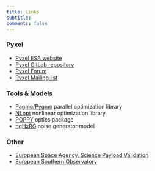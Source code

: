 ```yaml
---
title: Links
subtitle: 
comments: false
---
```


### Pyxel
* <a href="http://sci.esa.int/pyxel" target="_blank">Pyxel ESA website</a>
* <a href="https://gitlab.com/esa/pyxel" target="_blank">Pyxel GitLab repository</a>
* <a href="https://gitter.im/pyxel-framework/community" target="_blank">Pyxel Forum</a>
* <a href="" target="_blank">Pyxel Mailing list</a>

### Tools & Models
* <a href="https://esa.github.io/pagmo2" target="_blank">Pagmo/Pygmo</a> parallel optimization library 
* <a href="https://nlopt.readthedocs.io/en/latest" target="_blank">NLopt</a> nonlinear optimization library
* <a href="https://poppy-optics.readthedocs.io/en/stable" target="_blank">POPPY</a> optics package
* <a href="https://jwst.nasa.gov/publications.html" target="_blank">ngHxRG</a> noise generator model

### Other
* <a href="http://sci.esa.int/future-missions-department/59657-payload-validation-section" target="_blank">European Space Agency, Science Payload Validation</a>
* <a href="https://www.eso.org/public" target="_blank">European Southern Observatory</a>
